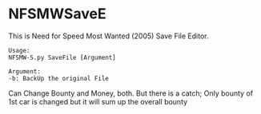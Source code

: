 # NFSMWSaveE
This is Need for Speed Most Wanted (2005) Save File Editor.

	Usage:
	NFSMW-S.py SaveFile [Argument]
	
	Argument:
	-b: BackUp the original File
	
Can Change Bounty and Money, both.
But there is a catch; Only bounty of 1st car is changed but it will sum up the overall bounty
